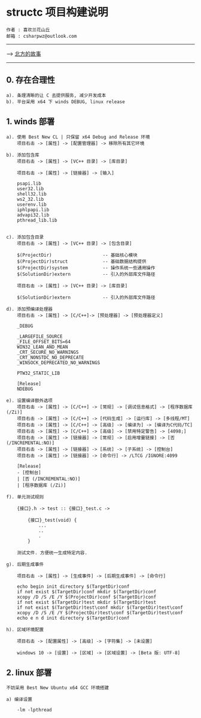 ﻿# structc 项目构建说明

    作者 : 喜欢兰花山丘
    邮箱 : csharpwz@outlook.com

***

--> [北方的故事](http://music.163.com/#/song?id=37782112)

***

## 0. 存在合理性

    a). 条理清晰的让 C 去提供服务, 减少开发成本
    b). 平台采用 x64 下 winds DEBUG, linux release

## 1. winds 部署

    a). 使用 Best New CL | 只保留 x64 Debug and Release 环境
        项目右击 -> [属性] -> [配置管理器] -> 移除所有其它环境

    b). 添加包含库
        项目右击 -> [属性] -> [VC++ 目录] -> [库目录]

        项目右击 -> [属性] -> [链接器] -> [输入]

        psapi.lib
        user32.lib
        shell32.lib
        ws2_32.lib
        userenv.lib
        iphlpapi.lib
        advapi32.lib
        pthread_lib.lib

        
    c). 添加包含目录
        项目右击 -> [属性] -> [VC++ 目录] -> [包含目录]

        $(ProjectDir)                   -- 基础核心模块
        $(ProjectDir)struct             -- 基础数据结构提供
        $(ProjectDir)system             -- 操作系统一些通用操作
        $(SolutionDir)extern            -- 引入的外部库文件路径

        项目右击 -> [属性] -> [VC++ 目录] -> [库目录]

        $(SolutionDir)extern            -- 引入的外部库文件路径

    d). 添加预编译处理器
        项目右击 -> [属性] -> [C/C++]-> [预处理器] -> [预处理器定义]

        _DEBUG

        _LARGEFILE_SOURCE
        _FILE_OFFSET_BITS=64
        WIN32_LEAN_AND_MEAN
        _CRT_SECURE_NO_WARNINGS
        _CRT_NONSTDC_NO_DEPRECATE
        _WINSOCK_DEPRECATED_NO_WARNINGS

        PTW32_STATIC_LIB

        [Release]
        NDEBUG

    e). 设置编译额外选项
        项目右击 -> [属性] -> [C/C++] -> [常规] -> [调试信息格式] -> [程序数据库 (/Zi)]
        项目右击 -> [属性] -> [C/C++] -> [代码生成] -> [运行库] -> [多线程/MT]
        项目右击 -> [属性] -> [C/C++] -> [高级] -> [编译为] -> [编译为C代码/TC]
        项目右击 -> [属性] -> [C/C++] -> [高级] -> [禁用特定警告] -> [4098;]
        项目右击 -> [属性] -> [链接器] -> [常规] -> [启用增量链接] -> [否 (/INCREMENTAL:NO)]
        项目右击 -> [属性] -> [链接器] -> [系统] -> [子系统] -> [控制台]
        项目右击 -> [属性] -> [链接器] -> [命令行] -> /LTCG /IGNORE:4099

        [Release]
        - [控制台]
        | [否 (/INCREMENTAL:NO)]
        | [程序数据库 (/Zi)]

    f). 单元测试规则

        {接口}.h -> test :: {接口}_test.c ->

            {接口}_test(void) {
                ...
                ..
                .
            }

        测试文件. 方便统一生成特定内容.

    g). 后期生成事件

        项目右击 -> [属性] -> [生成事件] -> [后期生成事件] -> [命令行]

        echo begin init directory $(TargetDir)conf
        if not exist $(TargetDir)conf mkdir $(TargetDir)conf
        xcopy /D /S /E /Y $(ProjectDir)conf $(TargetDir)conf
        if not exist $(TargetDir)test mkdir $(TargetDir)test
        if not exist $(TargetDir)test\conf mkdir $(TargetDir)test\conf
        xcopy /D /S /E /Y $(ProjectDir)test\conf $(TargetDir)test\conf
        echo e n d init directory $(TargetDir)conf

    h). 区域环境配置

        项目右击 -> [配置属性] -> [高级] -> [字符集] -> [未设置]

        windows 10 -> [设置] -> [区域] -> [区域设置] -> [Beta 版: UTF-8]

## 2. linux 部署

    不妨采用 Best New Ubuntu x64 GCC 环境搭建

    a) 编译设置

        -lm -lpthread
